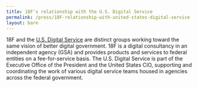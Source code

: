 ```yaml
---
title: 18F's relationship with the U.S. Digital Service
permalink: /press/18F-relationship-with-united-states-digital-service
layout: bare
---
```


18F and the [U.S. Digital Service](https://www.whitehouse.gov/digital/united-states-digital-service) are distinct groups working toward the same vision of better digital government. 18F is a digital consultancy in an independent agency (GSA) and provides products and services to federal entities on a fee-for-service basis. The U.S. Digital Service is part of the Executive Office of the President and the United States CIO, supporting and coordinating the work of various digital service teams housed in agencies across the federal government.
